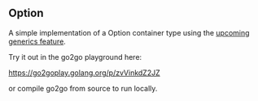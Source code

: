 ## Option

A simple implementation of a Option container type using the [upcoming generics feature](https://go.googlesource.com/proposal/+/master/design/go2draft-type-parameters.md).

Try it out in the go2go playground here:


https://go2goplay.golang.org/p/zvVinkdZ2JZ


or compile go2go from source to run locally.
